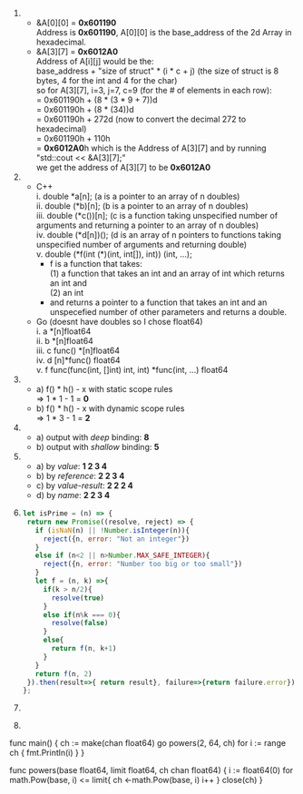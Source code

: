 1. * &A[0][0] = **0x601190**   
 Address is **0x601190**, A[0][0] is the base_address of the 2d Array in hexadecimal.  
   * &A[3][7] = **0x6012A0**  
 Address of A[i][j] would be the:  
 base_address + "size of struct" * (i * c + j) (the size of struct is 8 bytes, 4 for the int and 4 for the char)  
 so for A[3][7], i=3, j=7, c=9 (for the # of elements in each row):  
 = 0x601190h + (8 * (3 * 9 + 7))d  
 = 0x601190h + (8 * (34))d  
 = 0x601190h + 272d (now to convert the decimal 272 to hexadecimal)  
 = 0x601190h + 110h  
 = **0x6012A0**h which is the Address of A[3][7] and by running  
 "std::cout << &A[3][7];"  
  we get the address of A[3][7] to be **0x6012A0**
2. * C++  
    i. double \*a[n];  (a is a pointer to an array of n doubles)  
    ii. double (\*b)[n];  (b is a pointer to an array of n doubles)  
    iii. double (\*c())[n];  (c is a function taking unspecified number of arguments and returning a pointer to an array of n doubles)  
    iv. double (\*d[n])();  (d is an array of n pointers to functions taking unspecified number of arguments and returning double)  
    v. double (\*f(int (\*)(int, int[]), int)) (int, ...);  
      * f is a function that takes:  
        (1) a function that takes an int and an array of int which returns an int and  
        (2) an int  
      * and returns a pointer to a function that takes an int and an unspecefied number of other parameters and returns a double.  
    * Go (doesnt have doubles so I chose float64)  
    i. a \*[n]float64  
    ii. b \*[n]float64  
    iii. c func() \*[n]float64  
    iv. d [n]\*func() float64  
    v. f func(func(int, []int) int, int) \*func(int, ...) float64
3.  * a) f() * h() - x with static scope rules  
        => 1 * 1 - 1 = **0**  
    * b) f() * h() - x with dynamic scope rules  
        => 1 * 3 - 1 = **2**
4.  * a) output with   _deep_  binding: **8**
    * b) output with _shallow_ binding: **5**
5.  * a) by _value_: **1 2 3 4**
    * b) by _reference_: **2 2 3 4**
    * c) by _value-result_: **2 2 2 4**
    * d) by _name_: **2 2 3 4**
6. ```javascript
   let isPrime = (n) => {  
    return new Promise((resolve, reject) => {  
      if (isNaN(n) || !Number.isInteger(n)){  
        reject({n, error: "Not an integer"})  
      }  
      else if (n<2 || n>Number.MAX_SAFE_INTEGER){  
        reject({n, error: "Number too big or too small"})  
      }  
      let f = (n, k) =>{  
        if(k > n/2){  
          resolve(true)  
        }  
        else if(n%k === 0){  
          resolve(false)  
        }  
        else{  
          return f(n, k+1)  
        }  
      }  
      return f(n, 2)        
    }).then(result=>{ return result}, failure=>{return failure.error})  
   };
   ```
7.  
8. ```
func main() {
  ch := make(chan float64)
  go powers(2, 64, ch)
  for i := range ch {
    fmt.Println(i)
  }
}

func powers(base float64, limit float64, ch chan float64) {
  i := float64(0)
  for math.Pow(base, i) <= limit{
    ch <-math.Pow(base, i)
    i++
  }
  close(ch)
}
```
